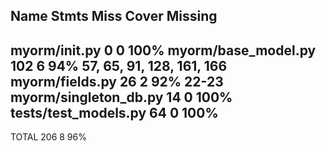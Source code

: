 Name                    Stmts   Miss  Cover   Missing
-----------------------------------------------------
myorm/__init__.py           0      0   100%
myorm/base_model.py       102      6    94%   57, 65, 91, 128, 161, 166
myorm/fields.py            26      2    92%   22-23
myorm/singleton_db.py      14      0   100%
tests/test_models.py       64      0   100%
-----------------------------------------------------
TOTAL                     206      8    96%
